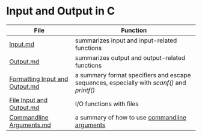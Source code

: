 # Input and Output in C

| File | Function | 
| ---- | -------- |
| [Input.md](https://github.com/EthanC2/Notes-and-Writeups/blob/main/C/Input%20and%20Output/Input.md) | summarizes input and input-related functions |
| [Output.md](https://github.com/EthanC2/Notes-and-Writeups/blob/main/C/Input%20and%20Output/Output.md) | summarizes output and output-related functions |
| [Formatting Input and Output.md](https://github.com/EthanC2/Notes-and-Writeups/blob/main/C/Input%20and%20Output/Formatting%20Input%20and%20Output.md) | a summary  format specifiers and escape sequences, especially with _scanf()_ and _printf()_ |
| [File Input and Output.md](https://github.com/EthanC2/Notes-and-Writeups/blob/main/C/Input%20and%20Output/File%20Input%20and%20Output.md) | I/O functions with files |
| [Commandline Arguments.md](https://github.com/EthanC2/Notes-and-Writeups/blob/main/C/Input%20and%20Output/Commandline%20Arguments.md) | a summary of how to use [commandline arguments](https://data-flair.training/blogs/command-line-arguments-in-c/) |
